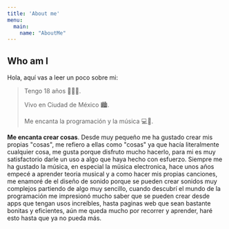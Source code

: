 ```yaml
---
title: 'About me'
menu:
  main:
    name: "AboutMe"
---
```


## Who am I

Hola, aquí vas a leer un poco sobre mi:

> Tengo 18 años 👨🏻‍🚀.
> 
> Vivo en Ciudad de México 🏙.
> 
> Me encanta la programación y la música 💻🎹.

**Me encanta crear cosas**.
Desde muy pequeño me ha gustado crear mis propias "cosas", me refiero a ellas como "cosas" ya que hacía literalmente cualquier cosa, me gusta porque disfruto mucho hacerlo, para mi es muy satisfactorio darle un uso a algo que haya hecho con esfuerzo. Siempre me ha gustado la música, en especial la müsica electronica, hace unos años empecé a aprender teoria musical y a como hacer mis propias canciones, me enamoré de el diseño de sonido porque se pueden crear sonidos muy complejos partiendo de algo muy sencillo, cuando descubrí el mundo de la programación me impresionó mucho saber que se pueden crear desde apps que tengan usos increíbles, hasta paginas web que sean bastante bonitas y eficientes, aún me queda mucho por recorrer y aprender, haré esto hasta que ya no pueda más. 
